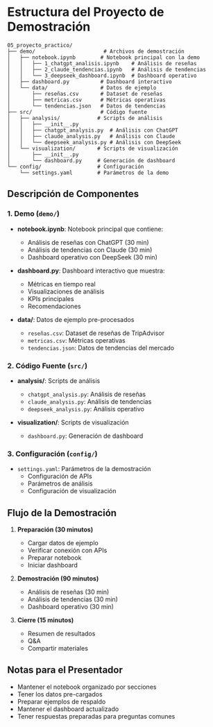 # Estructura del Proyecto de Demostración

```
05_proyecto_practico/
├── demo/                      # Archivos de demostración
│   ├── notebook.ipynb        # Notebook principal con la demo
│   │   ├── 1_chatgpt_analisis.ipynb    # Análisis de reseñas
│   │   ├── 2_claude_tendencias.ipynb   # Análisis de tendencias
│   │   └── 3_deepseek_dashboard.ipynb  # Dashboard operativo
│   ├── dashboard.py          # Dashboard interactivo
│   └── data/                 # Datos de ejemplo
│       ├── reseñas.csv       # Dataset de reseñas
│       ├── metricas.csv      # Métricas operativas
│       └── tendencias.json   # Datos de tendencias
├── src/                      # Código fuente
│   ├── analysis/            # Scripts de análisis
│   │   ├── __init__.py
│   │   ├── chatgpt_analysis.py  # Análisis con ChatGPT
│   │   ├── claude_analysis.py   # Análisis con Claude
│   │   └── deepseek_analysis.py # Análisis con DeepSeek
│   └── visualization/       # Scripts de visualización
│       ├── __init__.py
│       └── dashboard.py     # Generación de dashboard
└── config/                  # Configuración
    └── settings.yaml        # Parámetros de la demo
```

## Descripción de Componentes

### 1. Demo (`demo/`)
- **notebook.ipynb**: Notebook principal que contiene:
  - Análisis de reseñas con ChatGPT (30 min)
  - Análisis de tendencias con Claude (30 min)
  - Dashboard operativo con DeepSeek (30 min)

- **dashboard.py**: Dashboard interactivo que muestra:
  - Métricas en tiempo real
  - Visualizaciones de análisis
  - KPIs principales
  - Recomendaciones

- **data/**: Datos de ejemplo pre-procesados
  - `reseñas.csv`: Dataset de reseñas de TripAdvisor
  - `metricas.csv`: Métricas operativas
  - `tendencias.json`: Datos de tendencias del mercado

### 2. Código Fuente (`src/`)
- **analysis/**: Scripts de análisis
  - `chatgpt_analysis.py`: Análisis de reseñas
  - `claude_analysis.py`: Análisis de tendencias
  - `deepseek_analysis.py`: Análisis operativo

- **visualization/**: Scripts de visualización
  - `dashboard.py`: Generación de dashboard

### 3. Configuración (`config/`)
- `settings.yaml`: Parámetros de la demostración
  - Configuración de APIs
  - Parámetros de análisis
  - Configuración de visualización

## Flujo de la Demostración

1. **Preparación (30 minutos)**
   - Cargar datos de ejemplo
   - Verificar conexión con APIs
   - Preparar notebook
   - Iniciar dashboard

2. **Demostración (90 minutos)**
   - Análisis de reseñas (30 min)
   - Análisis de tendencias (30 min)
   - Dashboard operativo (30 min)

3. **Cierre (15 minutos)**
   - Resumen de resultados
   - Q&A
   - Compartir materiales

## Notas para el Presentador
- Mantener el notebook organizado por secciones
- Tener los datos pre-cargados
- Preparar ejemplos de respaldo
- Mantener el dashboard actualizado
- Tener respuestas preparadas para preguntas comunes 